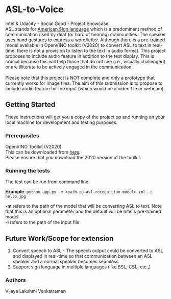 # ASL-to-Voice
Intel &amp; Udacity - Social Good - Project Showcase <br />
ASL stands for [American Sign language](https://en.wikipedia.org/wiki/American_Sign_Language) which is a predominant method of communication used by deaf (or hard of hearing) communities. The speaker uses hand gestures to express a word/letter. Although there is a pre-trained model available in OpenVINO toolkit (V2020) to convert ASL to text in real-time, there is not a provision to listen to the text in audio format. 
This project proposes to include audio feature in addition to the text display. This is crucial because this will help those that do not see (i.e., visually challenged) or are illiterate to be actively engaged in the communication. <br /> <br /> Please note that this project is NOT complete and only a prototype that currently works for image files. The aim of this submission is to propose to include audio feature for the input (which would be a video file or webcam).

## Getting Started

These instructions will get you a copy of the project up and running on your local machine for development and testing purposes.

### Prerequisites
OpenVINO Toolkit (V2020) <br />
This can be downloaded from [here](https://docs.openvinotoolkit.org/latest/_docs_install_guides_installing_openvino_windows.html).<br />
Please ensure that you download the 2020 version of the toolkit. 

### Running the tests
The test can be run from command line.

**Example**: 
```python app.py -m <path-to-asl-recognition-model>.xml -i hello.jpg``` 

**-m** refers to the path of the model that will be converting ASL to text. Note that this is an optional parameter and the default will be Intel's pre-trained model  <br />
**-i** refers to the path of the input file

## Future Work/Scope for extension
1) Convert speech to ASL - The speech output could be converted to ASL and displayed in real-time so that communication between an ASL speaker and a normal speaker becomes seamless <br />
2) Support sign language in multiple languages (like BSL, CSL, etc.,)

### Authors
Vijaya Lakshmi Venkatraman
